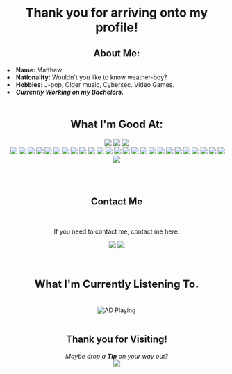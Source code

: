 <body>
<h1 align="center"> Thank you for arriving onto my profile!</h1>
<div>
    <h2 align="center"> About Me: </h2>
</div>
<div align="Left">
    <li>
        <b>Name:</b> Matthew</li>
	</li>
    <li>
        <b>Nationality:</b> Wouldn't you like to know weather-boy?
    </li>
    <li>
        <b>Hobbies:</b> J-pop, Older music, Cybersec. Video Games.
    </li>
    <li>
        <b><i>Currently Working on my Bachelors.</i></b> 
    </li>
    <br>
</div>
<div>
    <h2 align="Center" style="font-size: 24px"> What I'm Good At:</h2>
    <p>
</div>
<div>
    <p align="center"><img src="https://a11ybadges.com/badge?logo=adobecreativecloud"/> <img src="https://img.shields.io/badge/html5%20-%23E34F26.svg?&style=for-the-badge&logo=html5&logoColor=white"/> <img src="https://img.shields.io/badge/css3%20-%231572B6.svg?&style=for-the-badge&logo=css3&logoColor=white"/><br>
         <img src="https://img.shields.io/badge/node.js%20-%2343853D.svg?&style=for-the-badge&logo=node.js&logoColor=white"/> <img src="https://img.shields.io/badge/javascript%20-%23323330.svg?&style=for-the-badge&logo=javascript&logoColor=%23F7DF1E"/> <img src="https://img.shields.io/badge/git%20-%23F05033.svg?&style=for-the-badge&logo=git&logoColor=white"/> <img src="https://img.shields.io/badge/github%20-%23121011.svg?&style=for-the-badge&logo=github&logoColor=white"/>
		<img src="https://img.shields.io/badge/bootstrap%20-%23563D7C.svg?&style=for-the-badge&logo=bootstrap&logoColor=white"/> <img src="https://img.shields.io/badge/markdown-%23000000.svg?&style=for-the-badge&logo=markdown&logoColor=white"/> <img src="https://img.shields.io/badge/shell_script%20-%23121011.svg?&style=for-the-badge&logo=gnu-bash&logoColor=white"/> 
		<img src="https://img.shields.io/badge/java-%23ED8B00.svg?&style=for-the-badge&logo=java&logoColor=white"/> <img src="https://img.shields.io/badge/c++%20-%2300599C.svg?&style=for-the-badge&logo=c%2B%2B&ogoColor=white"/> <img src="https://img.shields.io/badge/python%20-%2314354C.svg?&style=for-the-badge&logo=python&logoColor=white"/> 
		<img src="https://img.shields.io/badge/Google%20Cloud%20-%234285F4.svg?&style=for-the-badge&logo=google-cloud&logoColor=white"/> <img src="https://img.shields.io/badge/firebase%20-%23039BE5.svg?&style=for-the-badge&logo=firebase"/> <img src="https://img.shields.io/badge/apache%20-%23D42029.svg?&style=for-the-badge&logo=apache&logoColor=white"/> <img src="https://img.shields.io/badge/nginx%20-%23009639.svg?&style=for-the-badge&logo=nginx&logoColor=white"/> 
		<img src="https://img.shields.io/badge/mysql-%2300f.svg?&style=for-the-badge&logo=mysql&logoColor=white"/> <img src ="https://img.shields.io/badge/sqlite-%2307405e.svg?&style=for-the-badge&logo=sqlite&logoColor=white"/> <img src="https://img.shields.io/badge/github%20actions%20-%232671E5.svg?&style=for-the-badge&logo=github%20actions&logoColor=white"/> <img src="https://img.shields.io/badge/PyTorch%20-%23EE4C2C.svg?&style=for-the-badge&logo=PyTorch&logoColor=white" /> 
		<img src="https://img.shields.io/badge/TensorFlow%20-%23FF6F00.svg?&style=for-the-badge&logo=TensorFlow&logoColor=white"/> <img src="https://img.shields.io/badge/unity%20-%23000000.svg?&style=for-the-badge&logo=unity&logoColor=white"/> <img src="https://img.shields.io/badge/docker%20-%230db7ed.svg?&style=for-the-badge&logo=docker&logoColor=white"/> 
		<img src="https://img.shields.io/badge/-Raspberry%20Pi-C51A4A?style=for-the-badge&logo=Raspberry-Pi"/> <img src="https://a11ybadges.com/badge?logo=godotengine"/> <img src="https://a11ybadges.com/badge?logo=cisco"/> <img src="https://a11ybadges.com/badge?logo=linux"/> <img src="https://a11ybadges.com/badge?logo=vmware"/><br><br>
    </p>
    <br>
    <h2 align="center"> Contact Me </h2>
    <br>
    <p align="center">If you need to contact me, contact me here:</p>
    <p align="center"><a href="https://twitter.com/LewdSumihara" target="_blank"><img src="https://img.shields.io/badge/LewdSumihara%20-%231DA1F2.svg?&style=for-the-badge&logo=Twitter&logoColor=white"/></a> <a href="https://github.com/mattsumi" target="_blank"><img src="https://img.shields.io/badge/konekurosawa-%237289DA.svg?&style=for-the-badge&logo=discord&logoColor=white"/></a></p>
</div>
<br>
<div>
    <h2 align="center" style="font-size: 24px"> What I'm Currently Listening To.</h2>
    <br>
    <div align="center">
        <img id="Spotify-now-playing" src="https://spotify-github-profile.vercel.app/api/view.svg?uid=scottdamnpilgrim&cover_image=true&theme=novatorem&show_offline=true&background_color=121212&interchange=false&bar_color=53b14f&bar_color_cover=false" alt="AD Playing">
    </div>
<br>
<div>
<h2 align="center"> Thank you for Visiting! </h2>
 <div align="center">
        <i>Maybe drop a <b>Tip</b> on your way out?</i></li>
	<br>
<div align="center">
<a href="https://ko-fi.com/lewddsumihara" >
<img src="https://a11ybadges.com/badge?logo=kofi"/>
</div>
</div>
</body>
